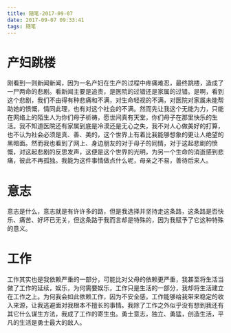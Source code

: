 ```yaml
---
title: 随笔-2017-09-07
date: 2017-09-07 09:33:41
tags: 随笔
---
```

# 产妇跳楼
刚看到一则新闻新闻，因为一名产妇在生产的过程中疼痛难忍，最终跳楼，造成了一尸两命的悲剧。看新闻主要是追责，是医院的过错还是家属的过错。是啊，看到这个悲剧，我们不由得有种悲痛和不满，对生命轻视的不满，对医院对家属未能帮助她的愤慨，情同此理，也有对这个社会的不满。然而先让我这个无能为力，只能在网络上的陌生人为你们母子祈祷，愿世间真有天堂，你们母子在那里快乐的生活。我不知道医院还有家属到底是冷漠还是无心之失，我不对人心做美好的打算，也不认为社会必须是真、善、美的，这个世界上有着比我能够想象的更让人绝望的黑暗面。然而我也看到了网上、身边朋友的对于母子的同情，对于这起悲剧的愤慨，对这起悲剧的反思发声，这便是这个世界的光明，为另一个生命的消逝感到悲痛，彼此不再孤独。我能为这件事情做点什么呢，母亲之不易，善待后来人。

# 意志
意志是什么，意志就是有许许多的路，但是我选择并坚持走这条路，这条路是否快乐、痛苦、好坏已无关，但这条路于我而言却是特殊的，因为我赋予了它这种特殊的意义。

# 工作
工作其实也是我依赖严重的一部分，可能比对父母的依赖更严重，我甚至将生活当做了工作的延续，娱乐，为何需要娱乐，工作只是生活的一部分，我却将生活建立在工作之上。为何我会如此依赖工作，因为不安全感，工作能够给我带来稳定的收入来源，让我逃避面对我根本不擅长的事情。我除了工作之外似乎没有想到我还有其它什么谋生方法，我成了工作的寄生虫。勇士意志，独立、勇猛，创造生活，平凡的生活是勇士最大的敌人。
